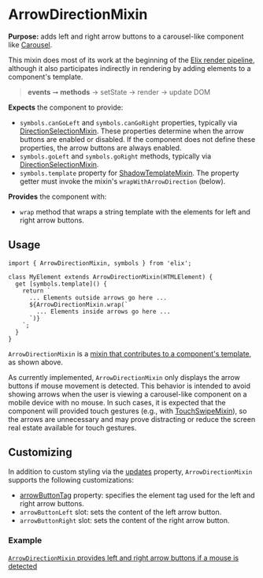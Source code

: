 # ArrowDirectionMixin

**Purpose:** adds left and right arrow buttons to a carousel-like component like [Carousel](Carousel).

This mixin does most of its work at the beginning of the [Elix render pipeline](/documentation#elix-render-pipeline), although it also participates indirectly in rendering by adding elements to a component's template.

> **events** ➞ **methods** → setState → render → update DOM

**Expects** the component to provide:
* `symbols.canGoLeft` and `symbols.canGoRight` properties, typically via [DirectionSelectionMixin](DirectionSelectionMixin). These properties determine when the arrow buttons are enabled or disabled. If the component does not define these properties, the arrow buttons are always enabled.
* `symbols.goLeft` and `symbols.goRight` methods, typically via [DirectionSelectionMixin](DirectionSelectionMixin).
* `symbols.template` property for [ShadowTemplateMixin](ShadowTemplateMixin). The property getter must invoke the mixin's `wrapWithArrowDirection` (below).

**Provides** the component with:
* `wrap` method that wraps a string template with the elements for left and right arrow buttons.


## Usage

    import { ArrowDirectionMixin, symbols } from 'elix';

    class MyElement extends ArrowDirectionMixin(HTMLElement) {
      get [symbols.template]() {
        return `
          ... Elements outside arrows go here ...
          ${ArrowDirectionMixin.wrap(`
            ... Elements inside arrows go here ...
          `)}
        `;
      }
    }

`ArrowDirectionMixin` is a [mixin that contributes to a component's template](mixins#mixins-that-contribute-to-a-component-s-template), as shown above.

As currently implemented, `ArrowDirectionMixin` only displays the arrow buttons if mouse movement is detected. This behavior is intended to avoid showing arrows when the user is viewing a carousel-like component on a mobile device with no mouse. In such cases, it is expected that the component will provided touch gestures (e.g., with [TouchSwipeMixin](TouchSwipeMixin)), so the arrows are unnecessary and may prove distracting or reduce the screen real estate available for touch gestures.


## Customizing

In addition to custom styling via the [updates](updates) property, `ArrowDirectionMixin` supports the following customizations:

* [arrowButtonTag](#arrowButtonTag) property: specifies the element tag used for the left and right arrow buttons.
* `arrowButtonLeft` slot: sets the content of the left arrow button.
* `arrowButtonRight` slot: sets the content of the right arrow button.


### Example

[`ArrowDirectionMixin` provides left and right arrow buttons if a mouse is detected](/demos/slidingPagesWithArrows.html)
